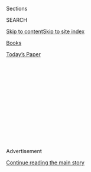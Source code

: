 <div id="app">

<div>

<div>

<div>

<div class="NYTAppHideMasthead css-1q2w90k e1suatyy0">

<div class="section css-ui9rw0 e1suatyy2">

<div class="css-eph4ug er09x8g0">

<div class="css-6n7j50">

</div>

<span class="css-1dv1kvn">Sections</span>

<div class="css-10488qs">

<span class="css-1dv1kvn">SEARCH</span>

</div>

[Skip to content](#site-content)[Skip to site
index](#site-index)

</div>

<div id="masthead-section-label" class="css-1wr3we4 eaxe0e00">

[Books](https://www.nytimes3xbfgragh.onion/section/books)

</div>

<div class="css-10698na e1huz5gh0">

</div>

</div>

<div id="masthead-bar-one" class="section hasLinks css-15hmgas e1csuq9d3">

<div class="css-uqyvli e1csuq9d0">

</div>

<div class="css-1uqjmks e1csuq9d1">

</div>

<div class="css-9e9ivx">

[](https://myaccount.nytimes3xbfgragh.onion/auth/login?response_type=cookie&client_id=vi)

</div>

<div class="css-1bvtpon e1csuq9d2">

[Today’s
Paper](https://www.nytimes3xbfgragh.onion/section/todayspaper)

</div>

</div>

</div>

</div>

<div data-aria-hidden="false">

<div id="site-content" data-role="main">

<div>

<div class="css-1aor85t" style="opacity:0.000000001;z-index:-1;visibility:hidden">

<div class="css-1hqnpie">

<div class="css-epjblv">

<span class="css-17xtcya">[Books](/section/books)</span><span class="css-x15j1o">|</span><span class="css-fwqvlz">February’s
Book Club Pick: ‘The Wife,’ by Meg
Wolitzer</span>

</div>

<div class="css-k008qs">

<div class="css-1iwv8en">

<span class="css-18z7m18"></span>

<div>

</div>

</div>

<span class="css-1n6z4y">https://nyti.ms/2HCH3SX</span>

<div class="css-1705lsu">

<div class="css-4xjgmj">

<div class="css-4skfbu" data-role="toolbar" data-aria-label="Social Media Share buttons, Save button, and Comments Panel with current comment count" data-testid="share-tools">

  - 
  - 
  - 
  - 
    
    <div class="css-6n7j50">
    
    </div>

  - 

</div>

</div>

</div>

</div>

</div>

</div>

<div id="NYT_TOP_BANNER_REGION" class="css-13pd83m">

</div>

<div id="top-wrapper" class="css-1sy8kpn">

<div id="top-slug" class="css-l9onyx">

Advertisement

</div>

[Continue reading the main
story](#after-top)

<div class="ad top-wrapper" style="text-align:center;height:100%;display:block;min-height:250px">

<div id="top" class="place-ad" data-position="top" data-size-key="top">

</div>

</div>

<div id="after-top">

</div>

</div>

<div id="sponsor-wrapper" class="css-1hyfx7x">

<div id="sponsor-slug" class="css-19vbshk">

Supported by

</div>

[Continue reading the main
story](#after-sponsor)

<div id="sponsor" class="ad sponsor-wrapper" style="text-align:center;height:100%;display:block">

</div>

<div id="after-sponsor">

</div>

</div>

Now Read
This

<div class="css-1vkm6nb ehdk2mb0">

# February’s Book Club Pick: ‘The Wife,’ by Meg Wolitzer

</div>

<div class="css-79elbk" data-testid="photoviewer-wrapper">

<div class="css-z3e15g" data-testid="photoviewer-wrapper-hidden">

</div>

<div class="css-1a48zt4 ehw59r15" data-testid="photoviewer-children">

![<span class="css-cnj6d5 e1z0qqy90" itemprop="copyrightHolder"><span class="css-1ly73wi e1tej78p0">Credit...</span><span><span>An
Rong Xu for The New York
Times</span></span></span>](https://static01.graylady3jvrrxbe.onion/images/2019/01/30/books/NowReadThis-February-Wolitzer/merlin_135621447_fd6da841-97de-4797-b240-364a3e4837d4-articleLarge.jpg?quality=75&auto=webp&disable=upscale)

</div>

</div>

<div class="css-xt80pu e12qa4dv0">

<div class="css-18e8msd">

<div class="css-vp77d3 epjyd6m0">

<div class="css-1baulvz">

By <span class="css-1baulvz last-byline" itemprop="name">Claire
Dederer</span>

</div>

</div>

  - Jan. 30,
    2019

  - 
    
    <div class="css-4xjgmj">
    
    <div class="css-d8bdto" data-role="toolbar" data-aria-label="Social Media Share buttons, Save button, and Comments Panel with current comment count" data-testid="share-tools">
    
      - 
      - 
      - 
      - 
        
        <div class="css-6n7j50">
        
        </div>
    
      - 
    
    </div>
    
    </div>

</div>

</div>

<div class="section meteredContent css-1r7ky0e" name="articleBody" itemprop="articleBody">

<div class="css-1fanzo5 StoryBodyCompanionColumn">

<div class="css-53u6y8">

**THE WIFE**  
By Meg Wolitzer

*\[This is an excerpt from the original book review,* [*“In the Shadow
of the Big
Boys.”*](https://www.nytimes3xbfgragh.onion/2003/04/20/books/in-the-shadow-of-the-big-boys.html)*\]*

Here are three words that land with a thunk: “gender,” “writing” and
“identity.” Yet in “The Wife,” Meg Wolitzer has fashioned a
light-stepping, streamlined novel from just these dolorous,
bitter-sounding themes. Maybe that’s because she’s set them all
smoldering: Rage might be the signature emotion of the powerless, but in
Wolitzer’s hands, rage is also very funny.

As the book opens, Joe and Joan Castleman are on a plane to Helsinki,
where Joe is to receive a prestigious literary prize. Joan, the
narrator, tells us that her husband is “one of those men who own the
world” and describes him with a nice mixture of wifely regard and
satirical distance: “There are many varieties of this kind of man: Joe
was the writer version, a short, wound-up, slack-bellied novelist who
almost never slept, who loved to consume runny cheeses and whiskey and
wine … who derived much of his style from ‘The Dylan Thomas Handbook of
Personal Hygiene and Etiquette.’
“

<div class="css-79elbk" data-testid="photoviewer-wrapper">

<div class="css-z3e15g" data-testid="photoviewer-wrapper-hidden">

</div>

<div class="css-1a48zt4 ehw59r15" data-testid="photoviewer-children">

<div class="css-zgakxe erfvjey0">

<span class="css-1ly73wi e1tej78p0">Image</span>

<div class="css-zjzyr8">

<div data-testid="lazyimage-container" style="height:703.030303030303px">

</div>

</div>

</div>

<span class="css-16f3y1r e13ogyst0" data-aria-hidden="true">“The Wife”
is also a movie for which Glenn Close has received an Oscar nomination
for best actress.</span>

</div>

</div>

The story of the Castleman marriage is told in a series of flashbacks.
Joan, painfully alive to the hackneyed nature of their match, recalls
their early days: “It kills me to say it, but I was his student when we
met. There we were in 1956, a typical couple, Joe intense and focused
and tweedy, me a fluttering budgie circling him again and again.” The
entire novel, in fact, is a kind of paean to the notion that clichés are
clichés because they’re often true. The pathetic thing about the younger
version of Joan is not that her story is unique; it’s the fact that
there were — and still are — so many Joans, circling like so many
budgies.

</div>

</div>

<div class="css-1fanzo5 StoryBodyCompanionColumn">

<div class="css-53u6y8">

A promising writer, Joan abandons her own career in the service of her
husband’s. Joe, meanwhile, roars through life. He chases other women,
drinks vats of booze, torments himself over his literary stature and
happily ignores his children. In relating all this, Wolitzer deploys a
calm, seamless humor not found in her previous novels. The jokes don’t
barge in and tap us on the shoulder as they did in “This Is Your Life”
or “Surrender, Dorothy.” Instead, they gradually accumulate, creating a
rueful, sardonic atmosphere. “Wives,” Joan tells us in a typical aside,
“are the sad sacks of any writers’ conference.” She is just as sharp
on Joe’s self-involvement:

“The men who own the world don’t get to do that by being magnanimous and
overly interested in other people. They get to do it by taking care of
themselves along the way. They stoke the fire of their own reputations,
and sometimes other people come by, asking: What’s that you’re doing
there?

“Oh, stoking the fire of my reputation.

“Can I help?

“Certainly. Go get some wood.”

Eventually, Joan lets us in on the Castlemans’ secret. And once we know
the truth, we want to go back and examine the carapace of justification,
blind-eye-turning and bitter regret that is Joan’s history as a wife.
The book represents a real step forward for Wolitzer, and its success
lies in its reticence. Joan defiantly leaves us wanting more, whereas
Wolitzer’s other heroines left us wanting maybe a teensy bit less. As a
portrait of deception, this small, intelligently made novel rivals “The
Dangerous Husband,” by Jane Shapiro, and John Lanchester’s “Debt to
Pleasure.”

But if “The Wife” is a puzzle and an entertainment, it’s also a near
heartbreaking document of feminist realpolitik. In the modernist milieu
the Castlemans inhabit, to be a woman writer is automatically to be
lesser, to produce work faintly praised as “powerful in its own right.”
Oh, there are exceptions, notably Mary McCarthy. She appears here as a
kind of Lady Writer fetish object that the male writers finger when they
want to demonstrate an appreciation of the weaker sex. “But what,” Joan
asks, “happened to the talented women who lacked sharp cheekbones or an
ease in the universe?” She herself is the answer to this question. The
central event of the book is a nonevent: the moment when Joan Castleman
gave up her own writing to be a wife.

</div>

</div>

</div>

<div>

</div>

<div>

</div>

<div>

</div>

<div>

<div id="bottom-wrapper" class="css-1ede5it">

<div id="bottom-slug" class="css-l9onyx">

Advertisement

</div>

[Continue reading the main
story](#after-bottom)

<div id="bottom" class="ad bottom-wrapper" style="text-align:center;height:100%;display:block;min-height:90px">

</div>

<div id="after-bottom">

</div>

</div>

</div>

</div>

</div>

## Site Index

<div>

</div>

## Site Information Navigation

  - [© <span>2020</span> <span>The New York Times
    Company</span>](https://help.nytimes3xbfgragh.onion/hc/en-us/articles/115014792127-Copyright-notice)

<!-- end list -->

  - [NYTCo](https://www.nytco.com/)
  - [Contact
    Us](https://help.nytimes3xbfgragh.onion/hc/en-us/articles/115015385887-Contact-Us)
  - [Work with us](https://www.nytco.com/careers/)
  - [Advertise](https://nytmediakit.com/)
  - [T Brand Studio](http://www.tbrandstudio.com/)
  - [Your Ad
    Choices](https://www.nytimes3xbfgragh.onion/privacy/cookie-policy#how-do-i-manage-trackers)
  - [Privacy](https://www.nytimes3xbfgragh.onion/privacy)
  - [Terms of
    Service](https://help.nytimes3xbfgragh.onion/hc/en-us/articles/115014893428-Terms-of-service)
  - [Terms of
    Sale](https://help.nytimes3xbfgragh.onion/hc/en-us/articles/115014893968-Terms-of-sale)
  - [Site
    Map](https://spiderbites.nytimes3xbfgragh.onion)
  - [Help](https://help.nytimes3xbfgragh.onion/hc/en-us)
  - [Subscriptions](https://www.nytimes3xbfgragh.onion/subscription?campaignId=37WXW)

</div>

</div>

</div>

</div>
